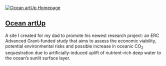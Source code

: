 [![Ocean artUp Homepage](./ocean-artup.png)](https://ocean-artup.eu)

## [Ocean artUp](https://ocean-artup.eu)

A site I created for my dad to promote his newest research project: an ERC Advanced Grant-funded study that aims to assess the economic viability, potential environmental risks and possible increase in oceanic CO<sub>2</sub> sequestration due to artificially-induced uplift of nutrient-rich deep water to the ocean’s sunlit surface layer.
